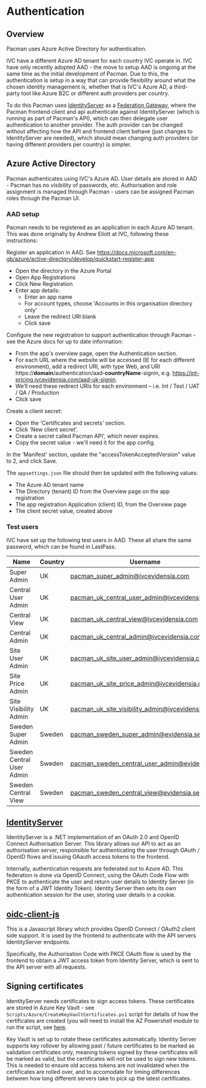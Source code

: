 # Authentication

## Overview
Pacman uses Azure Active Directory for authentication.

IVC have a different Azure AD tenant for each country IVC operate in. IVC have only recently adopted AAD - the move to
setup AAD is ongoing at the same time as the initial development of Pacman. Due to this, the authentication is setup in
a way that can provide flexibility around what the chosen identity management is, whether that is IVC's Azure AD, 
a third-party tool like Azure B2C or different auth providers per country.

To do this Pacman uses [IdentityServer](https://identityserver.io/) as a [Federation Gateway](http://docs.identityserver.io/en/latest/topics/federation_gateway.html),
where the Pacman frontend client and api authenticate against IdentityServer (which is running as part of Pacman's API), which can then delegate user authentication to
another provider. The auth provider can be changed without affecting how the API and frontend client behave (just changes to IdentityServer are needed), which
should mean changing auth providers (or having different providers per country) is simpler.

## Azure Active Directory
Pacman authenticates using IVC's Azure AD. User details are stored in AAD - Pacman has no visibility of
passwords, etc. Authorisation and role assignment is managed through Pacman - users can be assigned Pacman roles
through the Pacman UI.

### AAD setup
Pacman needs to be registered as an application in each Azure AD tenant. This was done originally by Andrew Eliott
at IVC, following these instructions:

Register an application in AAD. See https://docs.microsoft.com/en-gb/azure/active-directory/develop/quickstart-register-app
* Open the directory in the Azure Portal
* Open App Registrations
* Click New Registration
* Enter app details:
  * Enter an app name
  * For account types, choose 'Accounts in this organisation directory only'
  * Leave the redirect URI blank
  * Click save
 
Configure the new registration to support authentication through Pacman - see the Azure docs for up to date information:
* From the app's overview page, open the Authentication section.
* For each URL where the website will be accessed (IE for each different environment), add a redirect URI, with type Web, and URI https://**domain**/authentication/aad-**countryName**-signin, e.g. https://int-pricing.ivcevidensia.com/aad-uk-signin.  
* We’ll need these redirect URIs for each environment – i.e. Int / Test / UAT / QA / Production
* Click save
 
Create a client secret:
* Open the 'Certificates and secrets' section.
* Click 'New client secret'.
* Create a secret called Pacman API', which never expires.
* Copy the secret value - we'll need it for the app config.
 
In the 'Manifest' section, update the "accessTokenAcceptedVersion" value to 2, and click Save. 
 
The `appsettings.json` file should then be updated with the following values:
* The Azure AD tenant name
* The Directory (tenant) ID from the Overview page on the app registration
* The app registration Application (client) ID, from the Overview page
* The client secret value, created above

### Test users

IVC have set up the following test users in AAD. These all share the same password, which can be found in LastPass.

| Name | Country | Username                                                                |
| ------| ------- | ----------------------------------------------------------------------- | 
| Super Admin | UK | pacman_super_admin@ivcevidensia.com |
| Central User Admin | UK | pacman_uk_central_user_admin@ivcevidensia.com |
| Central View | UK | pacman_uk_central_view@ivcevidensia.com |
| Central Admin | UK | pacman_uk_central_admin@ivcevidensia.com |
| Site User Admin | UK | pacman_uk_site_user_admin@ivcevidensia.com |
| Site Price Admin | UK | pacman_uk_site_price_admin@ivcevidensia.com |
| Site Visibility Admin | UK | pacman_uk_site_visibility_admin@ivcevidensia.com |
| Sweden Super Admin | Sweden | pacman_sweden_super_admin@evidensia.se |
| Sweden Central User Admin | Sweden | pacman_sweden_central_user_admin@evidensia.se |
| Sweden Central View | Sweden | pacman_sweden_central_view@evidensia.se |

## [IdentityServer](https://identityserver.io/)
IdentityServer is a .NET implementation of an OAuth 2.0 and OpenID Connect Authorisation
Server. This library allows our API to act as an authorisation server, responsible for
authenticating the user through OAuth / OpenID flows and issuing OAauth access tokens
to the frontend.

Internally, authentication requests are federated out to Azure AD. This federation is
done via OpenID Connect, using the OAuth Code Flow with PKCE to authenticate the user
and return user details to Identity Server (in the form of a JWT Identity Token).
Identity Server then sets its own authentication session for the user, storing
user details in a cookie.

## [oidc-client-js](https://github.com/IdentityModel/oidc-client-js)
This is a Javascript library which provides OpenID Connect / OAuth2 client
side support. It is used by the frontend to authenticate with the API servers
IdentityServer endpoints.

Specifically, the Authorisation Code with PKCE OAuth flow is used by the frontend
to obtain a JWT access token from Identity Server, which is sent to the API server with all requests.

## Signing certificates
IdentityServer needs certificates to sign access tokens. These certificates are stored
in Azure Key Vault - see `Scripts/Azure/CreateKeyVaultCertificates.ps1` script for details of how
the certificates are created (you will need to install the AZ Powershell module to run the script,
see [here](https://docs.microsoft.com/en-us/powershell/azure/install-az-ps?view=azps-2.6.0).

Key Vault is set up to rotate these certificates automatically. Identity Server supports
key rollover by allowing past / future certificates to be marked as validation certificates only,
meaning tokens signed by these certificates will be marked as valid, but the certificates will
not be used to sign new tokens. This is needed to ensure old access tokens are not invalidated
when the certificates are rolled over, and to accomodate for timing differences between how long
different servers take to pick up the latest certificates.
